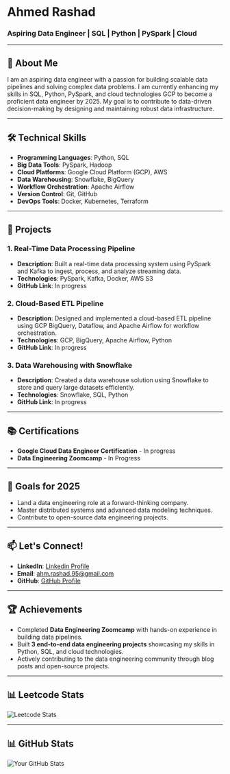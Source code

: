 # **Ahmed Rashad**  
### Aspiring Data Engineer | SQL | Python | PySpark | Cloud  

---

## 👋 About Me  
I am an aspiring data engineer with a passion for building scalable data pipelines and solving complex data problems. I am currently enhancing my skills in SQL, Python, PySpark, and cloud technologies GCP to become a proficient data engineer by 2025. My goal is to contribute to data-driven decision-making by designing and maintaining robust data infrastructure.  

---

## 🛠️ Technical Skills  
- **Programming Languages**: Python, SQL  
- **Big Data Tools**: PySpark, Hadoop  
- **Cloud Platforms**: Google Cloud Platform (GCP), AWS  
- **Data Warehousing**: Snowflake, BigQuery  
- **Workflow Orchestration**: Apache Airflow  
- **Version Control**: Git, GitHub  
- **DevOps Tools**: Docker, Kubernetes, Terraform  

---

## 🚀 Projects  

### 1. **Real-Time Data Processing Pipeline**  
- **Description**: Built a real-time data processing system using PySpark and Kafka to ingest, process, and analyze streaming data.  
- **Technologies**: PySpark, Kafka, Docker, AWS S3  
- **GitHub Link**: In progress  

### 2. **Cloud-Based ETL Pipeline**  
- **Description**: Designed and implemented a cloud-based ETL pipeline using GCP BigQuery, Dataflow, and Apache Airflow for workflow orchestration.  
- **Technologies**: GCP, BigQuery, Apache Airflow, Python  
- **GitHub Link**: In progress  

### 3. **Data Warehousing with Snowflake**  
- **Description**: Created a data warehouse solution using Snowflake to store and query large datasets efficiently.  
- **Technologies**: Snowflake, SQL, Python  
- **GitHub Link**: In progress  

---

## 📚 Certifications  
- **Google Cloud Data Engineer Certification** - In progress    
- **Data Engineering Zoomcamp** - In Progress

---

## 🎯 Goals for 2025  
- Land a data engineering role at a forward-thinking company.  
- Master distributed systems and advanced data modeling techniques.  
- Contribute to open-source data engineering projects.  

---

## 📫 Let's Connect!  
- **LinkedIn**: [Linkedin Profile](https://www.linkedin.com/in/ahmed-rashad-045a43254/)  
- **Email**: ahm.rashad.95@gmail.com  
- **GitHub**: [GitHub Profile](https://github.com/Arashad2024)  

---

## 🏆 Achievements  
- Completed **Data Engineering Zoomcamp** with hands-on experience in building data pipelines.  
- Built **3 end-to-end data engineering projects** showcasing my skills in Python, SQL, and cloud technologies.  
- Actively contributing to the data engineering community through blog posts and open-source projects.  

---

## 📊 Leetcode Stats  
![Leetcode Stats](https://leetcard.jacoblin.cool/jzELvRgK7F)  

---

## 📊 GitHub Stats  
![Your GitHub Stats](https://github-readme-stats.vercel.app/api?username=Arashad2024&show_icons=true&theme=dark)
